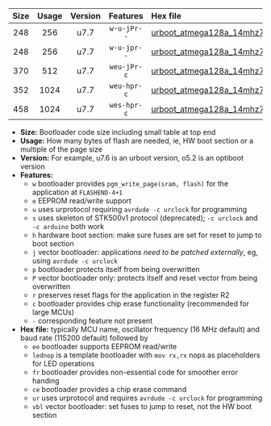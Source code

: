 |Size|Usage|Version|Features|Hex file|
|:-:|:-:|:-:|:-:|:--|
|248|256|u7.7|`w-u-jPr--`|[urboot_atmega128a_14mhz7456_230400bps_lednop_ur_vbl.hex](https://raw.githubusercontent.com/stefanrueger/urboot.hex/main/mcus/atmega128a/fcpu_14mhz7456/230400_bps/urboot_atmega128a_14mhz7456_230400bps_lednop_ur_vbl.hex)|
|248|256|u7.7|`w-u-jpr--`|[urboot_atmega128a_14mhz7456_230400bps_lednop_fr_ur_vbl.hex](https://raw.githubusercontent.com/stefanrueger/urboot.hex/main/mcus/atmega128a/fcpu_14mhz7456/230400_bps/urboot_atmega128a_14mhz7456_230400bps_lednop_fr_ur_vbl.hex)|
|370|512|u7.7|`weu-jPr-c`|[urboot_atmega128a_14mhz7456_230400bps_ee_lednop_fr_ce_ur_vbl.hex](https://raw.githubusercontent.com/stefanrueger/urboot.hex/main/mcus/atmega128a/fcpu_14mhz7456/230400_bps/urboot_atmega128a_14mhz7456_230400bps_ee_lednop_fr_ce_ur_vbl.hex)|
|352|1024|u7.7|`weu-hpr-c`|[urboot_atmega128a_14mhz7456_230400bps_ee_lednop_fr_ce_ur.hex](https://raw.githubusercontent.com/stefanrueger/urboot.hex/main/mcus/atmega128a/fcpu_14mhz7456/230400_bps/urboot_atmega128a_14mhz7456_230400bps_ee_lednop_fr_ce_ur.hex)|
|458|1024|u7.7|`wes-hpr-c`|[urboot_atmega128a_14mhz7456_230400bps_ee_lednop_fr_ce.hex](https://raw.githubusercontent.com/stefanrueger/urboot.hex/main/mcus/atmega128a/fcpu_14mhz7456/230400_bps/urboot_atmega128a_14mhz7456_230400bps_ee_lednop_fr_ce.hex)|

- **Size:** Bootloader code size including small table at top end
- **Usage:** How many bytes of flash are needed, ie, HW boot section or a multiple of the page size
- **Version:** For example, u7.6 is an urboot version, o5.2 is an optiboot version
- **Features:**
  + `w` bootloader provides `pgm_write_page(sram, flash)` for the application at `FLASHEND-4+1`
  + `e` EEPROM read/write support
  + `u` uses urprotocol requiring `avrdude -c urclock` for programming
  + `s` uses skeleton of STK500v1 protocol (deprecated); `-c urclock` and `-c arduino` both work
  + `h` hardware boot section: make sure fuses are set for reset to jump to boot section
  + `j` vector bootloader: applications *need to be patched externally*, eg, using `avrdude -c urclock`
  + `p` bootloader protects itself from being overwritten
  + `P` vector bootloader only: protects itself and reset vector from being overwritten
  + `r` preserves reset flags for the application in the register R2
  + `c` bootloader provides chip erase functionality (recommended for large MCUs)
  + `-` corresponding feature not present
- **Hex file:** typically MCU name, oscillator frequency (16 MHz default) and baud rate (115200 default) followed by
  + `ee` bootloader supports EEPROM read/write
  + `lednop` is a template bootloader with `mov rx,rx` nops as placeholders for LED operations
  + `fr` bootloader provides non-essential code for smoother error handing
  + `ce` bootloader provides a chip erase command
  + `ur` uses urprotocol and requires `avrdude -c urclock` for programming
  + `vbl` vector bootloader: set fuses to jump to reset, not the HW boot section
